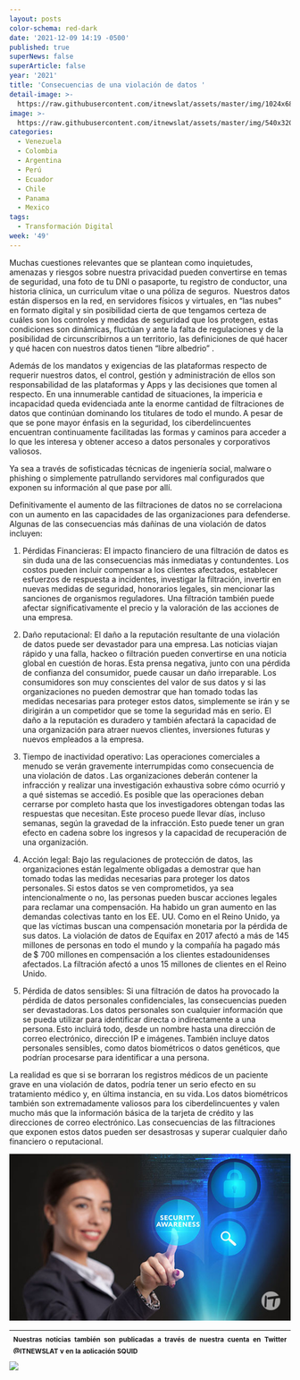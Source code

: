 ```yaml
---
layout: posts
color-schema: red-dark
date: '2021-12-09 14:19 -0500'
published: true
superNews: false
superArticle: false
year: '2021'
title: 'Consecuencias de una violación de datos '
detail-image: >-
  https://raw.githubusercontent.com/itnewslat/assets/master/img/1024x680/Proteccion-de-datos-g.jpg
image: >-
  https://raw.githubusercontent.com/itnewslat/assets/master/img/540x320/Proteccion-de-datos-p.jpg
categories:
  - Venezuela
  - Colombia
  - Argentina
  - Perú
  - Ecuador
  - Chile
  - Panama
  - Mexico
tags:
  - Transformación Digital
week: '49'
---
```

Muchas cuestiones relevantes que se plantean como inquietudes, amenazas y riesgos sobre nuestra privacidad pueden convertirse en temas de seguridad, una foto de tu DNI o pasaporte, tu registro de conductor, una historia clínica, un curriculum vitae o una póliza de seguros.   Nuestros datos están dispersos en la red, en servidores físicos y virtuales, en “las nubes” en formato digital y sin posibilidad cierta de que tengamos certeza de cuáles son los controles y medidas de seguridad que los protegen, estas condiciones son dinámicas, fluctúan y ante la falta de regulaciones y de la posibilidad de circunscribirnos a un territorio, las definiciones de qué hacer y qué hacen con nuestros datos tienen “libre albedrio” . 
 
Además de los mandatos y exigencias de las plataformas respecto de requerir nuestros datos, el control, gestión y administración de ellos son responsabilidad de las plataformas y Apps y las decisiones que tomen al respecto. En una innumerable cantidad de situaciones, la impericia e incapacidad queda evidenciada ante la enorme cantidad de filtraciones de datos que continúan dominando los titulares de todo el mundo. A pesar de que se pone mayor énfasis en la seguridad, los ciberdelincuentes encuentran continuamente facilitadas las formas y caminos para acceder a lo que les interesa y obtener acceso a datos personales y corporativos valiosos. 
 
Ya sea a través de sofisticadas técnicas de ingeniería social, malware o phishing o simplemente patrullando servidores mal configurados que exponen su información al que pase por allí. 
 
Definitivamente el aumento de las filtraciones de datos no se correlaciona con un aumento en las capacidades de las organizaciones para defenderse. Algunas de las consecuencias más dañinas de una violación de datos incluyen: 
 
1. Pérdidas Financieras: El impacto financiero de una filtración de datos es sin duda una de las consecuencias más inmediatas y contundentes. Los costos pueden incluir compensar a los clientes afectados, establecer esfuerzos de respuesta a incidentes, investigar la filtración, invertir en nuevas medidas de seguridad, honorarios legales, sin mencionar las sanciones de organismos reguladores. Una filtración también puede afectar significativamente el precio y la valoración de las acciones de una empresa.  
  
2. Daño reputacional: El daño a la reputación resultante de una violación de datos puede ser devastador para una empresa. Las noticias viajan rápido y una falla, hackeo o filtración pueden convertirse en una noticia global en cuestión de horas. Esta prensa negativa, junto con una pérdida de confianza del consumidor, puede causar un daño irreparable. Los consumidores son muy conscientes del valor de sus datos y si las organizaciones no pueden demostrar que han tomado todas las medidas necesarias para proteger estos datos, simplemente se irán y se dirigirán a un competidor que se tome la seguridad más en serio. El daño a la reputación es duradero y también afectará la capacidad de una organización para atraer nuevos clientes, inversiones futuras y nuevos empleados a la empresa. 
  
3. Tiempo de inactividad operativo: Las operaciones comerciales a menudo se verán gravemente interrumpidas como consecuencia de una violación de datos . Las organizaciones deberán contener la infracción y realizar una investigación exhaustiva sobre cómo ocurrió y a qué sistemas se accedió. Es posible que las operaciones deban cerrarse por completo hasta que los investigadores obtengan todas las respuestas que necesitan. Este proceso puede llevar días, incluso semanas, según la gravedad de la infracción. Esto puede tener un gran efecto en cadena sobre los ingresos y la capacidad de recuperación de una organización. 
  
4. Acción legal: Bajo las regulaciones de protección de datos, las organizaciones están legalmente obligadas a demostrar que han tomado todas las medidas necesarias para proteger los datos personales. Si estos datos se ven comprometidos, ya sea intencionalmente o no, las personas pueden buscar acciones legales para reclamar una compensación. Ha habido un gran aumento en las demandas colectivas tanto en los EE. UU. Como en el Reino Unido, ya que las víctimas buscan una compensación monetaria por la pérdida de sus datos. La violación de datos de Equifax en 2017 afectó a más de 145 millones de personas en todo el mundo y la compañía ha pagado más de $ 700 millones en compensación a los clientes estadounidenses afectados. La filtración afectó a unos 15 millones de clientes en el Reino Unido. 
  
5. Pérdida de datos sensibles: Si una filtración de datos ha provocado la pérdida de datos personales confidenciales, las consecuencias pueden ser devastadoras. Los datos personales son cualquier información que se pueda utilizar para identificar directa o indirectamente a una persona. Esto incluirá todo, desde un nombre hasta una dirección de correo electrónico, dirección IP e imágenes. También incluye datos personales sensibles, como datos biométricos o datos genéticos, que podrían procesarse para identificar a una persona.
 
La realidad es que si se borraran los registros médicos de un paciente grave en una violación de datos, podría tener un serio efecto en su tratamiento médico y, en última instancia, en su vida. Los datos biométricos también son extremadamente valiosos para los ciberdelincuentes y valen mucho más que la información básica de la tarjeta de crédito y las direcciones de correo electrónico. Las consecuencias de las filtraciones que exponen estos datos pueden ser desastrosas y superar cualquier daño financiero o reputacional. 

![](https://raw.githubusercontent.com/itnewslat/assets/master/img/540x320/Proteccion-de-datos-p.jpg)

<table style="height: 42px;" width="569">
<tbody>
<tr>
<td style="text-align: justify;"><sub><strong>Nuestras noticias también son publicadas a través de nuestra cuenta en Twitter <a href="https://twitter.com/itnewslat?lang=es">@ITNEWSLAT</a> y en la aplicación <a href="https://squidapp.co/en/">SQUID</a></strong></sub></td>
</tr>
</tbody>
</table>

<img src="https://tracker.metricool.com/c3po.jpg?hash=56f88a41e39ab42c063cc51676587a04"/>
